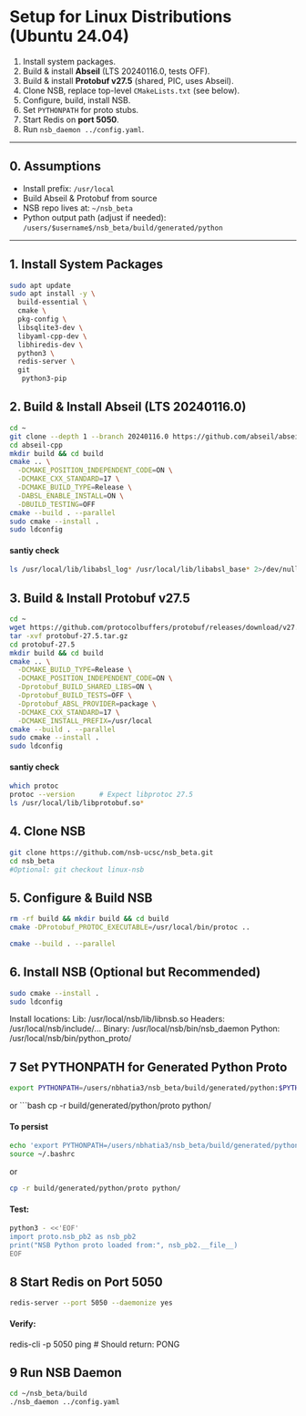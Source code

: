 # Setup for Linux Distributions (Ubuntu 24.04)

1. Install system packages.
2. Build & install **Abseil** (LTS 20240116.0, tests OFF).
3. Build & install **Protobuf v27.5** (shared, PIC, uses Abseil).
4. Clone NSB, replace top-level `CMakeLists.txt` (see below).
5. Configure, build, install NSB.
6. Set `PYTHONPATH` for proto stubs.
7. Start Redis on **port 5050**.
8. Run `nsb_daemon ../config.yaml`.

---

## 0. Assumptions

- Install prefix: `/usr/local`
- Build Abseil & Protobuf from source
- NSB repo lives at: `~/nsb_beta`
- Python output path (adjust if needed):  
  `/users/$username$/nsb_beta/build/generated/python`

---

## 1. Install System Packages

```bash
sudo apt update
sudo apt install -y \
  build-essential \
  cmake \
  pkg-config \
  libsqlite3-dev \
  libyaml-cpp-dev \
  libhiredis-dev \
  python3 \
  redis-server \
  git
   python3-pip
```
## 2. Build & Install Abseil (LTS 20240116.0)

```bash
cd ~
git clone --depth 1 --branch 20240116.0 https://github.com/abseil/abseil-cpp.git
cd abseil-cpp
mkdir build && cd build
cmake .. \
  -DCMAKE_POSITION_INDEPENDENT_CODE=ON \
  -DCMAKE_CXX_STANDARD=17 \
  -DCMAKE_BUILD_TYPE=Release \
  -DABSL_ENABLE_INSTALL=ON \
  -DBUILD_TESTING=OFF
cmake --build . --parallel
sudo cmake --install .
sudo ldconfig
```
#### santiy check
```bash
ls /usr/local/lib/libabsl_log* /usr/local/lib/libabsl_base* 2>/dev/null
```

## 3. Build & Install Protobuf v27.5

```bash
cd ~
wget https://github.com/protocolbuffers/protobuf/releases/download/v27.5/protobuf-27.5.tar.gz
tar -xvf protobuf-27.5.tar.gz
cd protobuf-27.5
mkdir build && cd build
cmake .. \
  -DCMAKE_BUILD_TYPE=Release \
  -DCMAKE_POSITION_INDEPENDENT_CODE=ON \
  -Dprotobuf_BUILD_SHARED_LIBS=ON \
  -Dprotobuf_BUILD_TESTS=OFF \
  -Dprotobuf_ABSL_PROVIDER=package \
  -DCMAKE_CXX_STANDARD=17 \
  -DCMAKE_INSTALL_PREFIX=/usr/local
cmake --build . --parallel
sudo cmake --install .
sudo ldconfig
```

#### santiy check
```bash
which protoc
protoc --version      # Expect libprotoc 27.5
ls /usr/local/lib/libprotobuf.so*
```

## 4. Clone NSB
```bash
git clone https://github.com/nsb-ucsc/nsb_beta.git
cd nsb_beta
#Optional: git checkout linux-nsb
```

## 5.  Configure & Build NSB
```bash
rm -rf build && mkdir build && cd build
cmake -DProtobuf_PROTOC_EXECUTABLE=/usr/local/bin/protoc ..

cmake --build . --parallel
```

## 6. Install NSB (Optional but Recommended)
```bash
sudo cmake --install .
sudo ldconfig
```
Install locations:
Lib: /usr/local/nsb/lib/libnsb.so
Headers: /usr/local/nsb/include/...
Binary: /usr/local/nsb/bin/nsb_daemon
Python: /usr/local/nsb/bin/python_proto/

## 7 Set PYTHONPATH for Generated Python Proto
```bash
export PYTHONPATH=/users/nbhatia3/nsb_beta/build/generated/python:$PYTHONPATH
```
or ```bash
 cp -r build/generated/python/proto python/

#### To persist
```bash
echo 'export PYTHONPATH=/users/nbhatia3/nsb_beta/build/generated/python:$PYTHONPATH' >> ~/.bashrc
source ~/.bashrc
```
or
```bash
cp -r build/generated/python/proto python/
```
#### Test:
```bash
python3 - <<'EOF'
import proto.nsb_pb2 as nsb_pb2
print("NSB Python proto loaded from:", nsb_pb2.__file__)
EOF
```
## 8 Start Redis on Port 5050
```bash
redis-server --port 5050 --daemonize yes
```
#### Verify: 
redis-cli -p 5050 ping  # Should return: PONG

## 9 Run NSB Daemon
```bash
cd ~/nsb_beta/build
./nsb_daemon ../config.yaml
```
